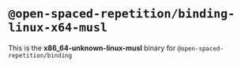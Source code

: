 # `@open-spaced-repetition/binding-linux-x64-musl`

This is the **x86_64-unknown-linux-musl** binary for `@open-spaced-repetition/binding`
